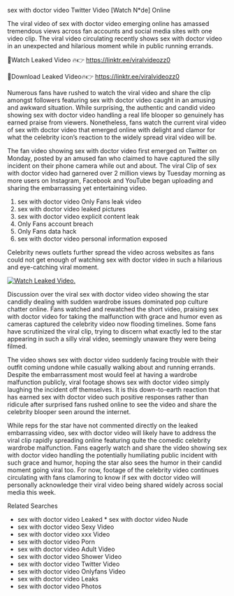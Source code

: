 ﻿sex with doctor video Twitter Video [Watch N*de] Online

The viral video of ﻿sex with doctor video emerging online has amassed tremendous views across fan accounts and social media sites with one video clip. The viral video circulating recently shows ﻿sex with doctor video in an unexpected and hilarious moment while in public running errands. 

🔴Watch Leaked Video 🔥👉  https://linktr.ee/viralvideozz0 

🔴Download Leaked Video🔥👉  https://linktr.ee/viralvideozz0 

Numerous fans have rushed to watch the viral video and share the clip amongst followers featuring ﻿sex with doctor video caught in an amusing and awkward situation. While surprising, the authentic and candid video showing ﻿sex with doctor video handling a real life blooper so genuinely has earned praise from viewers. Nonetheless, fans watch the current viral video of ﻿sex with doctor video that emerged online with delight and clamor for what the celebrity icon’s reaction to the widely spread viral video will be.

The fan video showing ﻿sex with doctor video first emerged on Twitter on Monday, posted by an amused fan who claimed to have captured the silly incident on their phone camera while out and about. The viral Clip of ﻿sex with doctor video had garnered over 2 million views by Tuesday morning as more users on Instagram, Facebook and YouTube began uploading and sharing the embarrassing yet entertaining video. 

1. ﻿sex with doctor video Only Fans leak video
2. ﻿sex with doctor video leaked pictures
3. ﻿sex with doctor video explicit content leak
4. Only Fans account breach
5. Only Fans data hack
6. ﻿sex with doctor video personal information exposed

Celebrity news outlets further spread the video across websites as fans could not get enough of watching ﻿sex with doctor video in such a hilarious and eye-catching viral moment. 

[![Watch Leaked Video.](https://miro.medium.com/v2/resize:fit:828/format:webp/1*cilzJN44JGOrTw9NJCrNHA.gif "Watch Leaked Video")](https://linktr.ee/viralvideozz0)

Discussion over the viral ﻿sex with doctor video video showing the star candidly dealing with sudden wardrobe issues dominated pop culture chatter online. Fans watched and rewatched the short video, praising ﻿sex with doctor video for taking the malfunction with grace and humor even as cameras captured the celebrity video now flooding timelines. Some fans have scrutinized the viral clip, trying to discern what exactly led to the star appearing in such a silly viral video, seemingly unaware they were being filmed.

The video shows ﻿sex with doctor video suddenly facing trouble with their outfit coming undone while casually walking about and running errands. Despite the embarrassment most would feel at having a wardrobe malfunction publicly, viral footage shows ﻿sex with doctor video simply laughing the incident off themselves. It is this down-to-earth reaction that has earned ﻿sex with doctor video such positive responses rather than ridicule after surprised fans rushed online to see the video and share the celebrity blooper seen around the internet.  

While reps for the star have not commented directly on the leaked embarrassing video, ﻿sex with doctor video will likely have to address the viral clip rapidly spreading online featuring quite the comedic celebrity wardrobe malfunction. Fans eagerly watch and share the video showing ﻿sex with doctor video handling the potentially humiliating public incident with such grace and humor, hoping the star also sees the humor in their candid moment going viral too. For now, footage of the celebrity video continues circulating with fans clamoring to know if ﻿sex with doctor video will personally acknowledge their viral video being shared widely across social media this week.

Related Searches
* ﻿sex with doctor video Leaked
﻿* sex with doctor video Nude
* ﻿sex with doctor video Sexy Video
* ﻿sex with doctor video xxx Video
* ﻿sex with doctor video Porn
* ﻿sex with doctor video Adult Video
* ﻿sex with doctor video Shower Video
* ﻿sex with doctor video Twitter Video
* ﻿sex with doctor video Onlyfans Video
* ﻿sex with doctor video Leaks
* ﻿sex with doctor video Photos